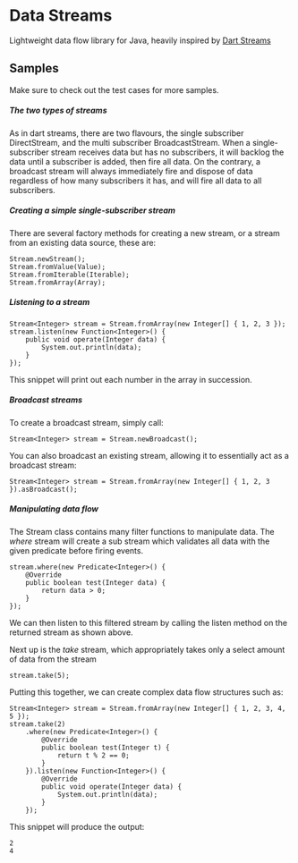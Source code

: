 Data Streams
=========

Lightweight data flow library for Java, heavily inspired by [Dart Streams](https://www.dartlang.org/docs/tutorials/streams/)

Samples
----
Make sure to check out the test cases for more samples.

##### The two types of streams
As in dart streams, there are two flavours, the single subscriber DirectStream, and the multi subscriber BroadcastStream. When a single-subscriber stream receives data but has no subscribers, it will backlog the data until a subscriber is added, then fire all data. On the contrary, a broadcast stream will always immediately fire and dispose of data regardless of how many subscribers it has, and will fire all data to all subscribers.

##### Creating a simple single-subscriber stream

There are several factory methods for creating a new stream, or a stream from an existing data source, these are:

```
Stream.newStream();
Stream.fromValue(Value);
Stream.fromIterable(Iterable);
Stream.fromArray(Array);
```

##### Listening to a stream
```
Stream<Integer> stream = Stream.fromArray(new Integer[] { 1, 2, 3 });
stream.listen(new Function<Integer>() {
    public void operate(Integer data) {
        System.out.println(data);
    }
});
```
This snippet will print out each number in the array in succession.

##### Broadcast streams
To create a broadcast stream, simply call:
```
Stream<Integer> stream = Stream.newBroadcast();
```
You can also broadcast an existing stream, allowing it to essentially act as a broadcast stream:
```
Stream<Integer> stream = Stream.fromArray(new Integer[] { 1, 2, 3 }).asBroadcast();
```

##### Manipulating data flow
The Stream class contains many filter functions to manipulate data.
The *where* stream will create a sub stream which validates all data with the given predicate before firing events.

```
stream.where(new Predicate<Integer>() {
	@Override
	public boolean test(Integer data) {
		return data > 0;
	}
});
```
We can then listen to this filtered stream by calling the listen method on the returned stream as shown above.

Next up is the *take* stream, which appropriately takes only a select amount of data from the stream

```
stream.take(5);
```

Putting this together, we can create complex data flow structures such as:

```
Stream<Integer> stream = Stream.fromArray(new Integer[] { 1, 2, 3, 4, 5 });
stream.take(2)
	.where(new Predicate<Integer>() {
		@Override
		public boolean test(Integer t) {
			return t % 2 == 0;
		}
	}).listen(new Function<Integer>() {
		@Override
		public void operate(Integer data) {
			System.out.println(data);
		}
	});
```

This snippet will produce the output:
```
2
4
```

